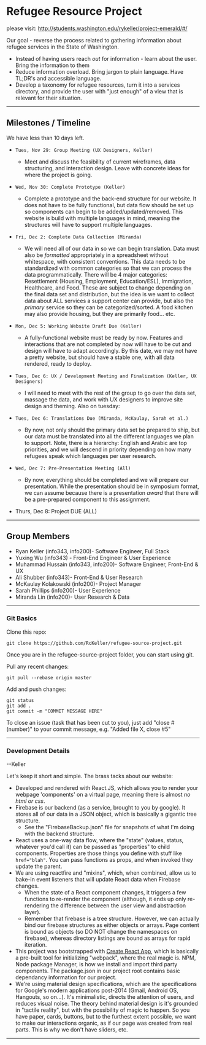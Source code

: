 # Refugee Resource Project
please visit:
http://students.washington.edu/rykeller/project-emerald/#/

Our goal - reverse the process related to gathering information about refugee services in the State of Washington.
* Instead of having users reach *out* for information - learn about the user. Bring the information to them
* Reduce information overload. Bring jargon to plain language. Have TL;DR's and accessible language.
* Develop a taxonomy for refugee resources, turn it into a services directory, and provide the user with "just enough" of a view that is relevant for their situation.

---------------------------

## Milestones / Timeline

We have less than 10 days left.

* `Tues, Nov 29: Group Meeting (UX Designers, Keller)`
    - Meet and discuss the feasibility of current wireframes, data structuring, and interaction design. Leave with concrete ideas for where the project is going.
    
* `Wed, Nov 30: Complete Prototype (Keller)`
    - Complete a prototype and the back-end structure for our website. It does not have to be fully functional, but data flow should be set up so components can begin to be added/updated/removed. This website is build with multiple languages in mind, meaning the structures will have to support multiple languages.
    
* `Fri, Dec 2: Complete Data Collection (Miranda)`
    - We will need all of our data in so we can begin translation. Data must also be *formatted* appropriately in a spreadsheet without whitespace, with consistent conventions. This data needs to be standardized with common categories so that we can process the data programmatically. There will be 4 major categories: Resettlement (Housing, Employment, Education/ESL), Immigration, Healthcare, and Food. These are subject to change depending on the final data set and distribution, but the idea is we want to collect data about ALL services a support center can provide, but also the *primary* service so they can be categorized/sorted. A food kitchen may also provide housing, but they are primarily food... etc.

* `Mon, Dec 5: Working Website Draft Due (Keller)`
    - A fully-functional website must be ready by now. Features and interactions that are not completed by now will have to be cut and design will have to adapt accordingly. By this date, we may not have a pretty website, but should have a stable one, with all data rendered, ready to deploy.

* `Tues, Dec 6: UX / Development Meeting and Finalization (Keller, UX Designers)`
    - I will need to meet with the rest of the group to go over the data set, massage the data, and work with UX designers to improve site design and theming. Also on tuesday:

* `Tues, Dec 6: Translations Due (Miranda, McKaulay, Sarah et al.)`
    - By now, not only should the primary data set be prepared to ship, but our data must be translated into all the different languages we plan to support. Note, there is a hierarchy: English and Arabic are top priorities, and we will descend in priority depending on how many refugees speak which languages per user research.

* `Wed, Dec 7: Pre-Presentation Meeting (All)`
    - By now, everything should be completed and we will prepare our presentation. While the presentation should be in symposium format, we can assume because there is a presentation *award* that there will be a pre-prepared component to this assignment.

* Thurs, Dec 8: Project DUE (ALL)

---------------------------
## Group Members

* Ryan Keller (info343, info200)- Software Engineer, Full Stack
* Yuxing Wu (info343) - Front-End Engineer & User Experience
* Muhammad Hussain (info343, info200)- Software Engineer, Front-End & UX
* Ali Shubber (info343)- Front-End & User Research
* McKaulay Kolakowski (info200)- Project Manager
* Sarah Phillips (info200)- User Experience 
* Miranda Lin (info200)- User Research & Data

---------------------------

### Git Basics

Clone this repo:

    git clone https://github.com/RcKeller/refugee-source-project.git

Once you are in the refugee-source-project folder, you can start using git.

Pull any recent changes:

    git pull --rebase origin master

Add and push changes:

    git status
    git add .
    git commit -m "COMMIT MESSAGE HERE"

To close an issue (task that has been cut to you), just add "close #(number)" to your commit message, e.g. "Added file X, close #5"

---------------------------

### Development Details
--Keller

Let's keep it short and simple. The brass tacks about our website:

* Developed and rendered with React.JS, which allows you to render your webpage 'components' on a virtual page, meaning there is almost *no html or css*.
* Firebase is our backend (as a service, brought to you by google). It stores all of our data in a JSON object, which is basically a gigantic tree structure.
    - See the "FirebaseBackup.json" file for snapshots of what I'm doing with the backend structure.
* React uses a one-way data flow, where the "state" (values, status, whatever you'd call it) can be passed as "properties" to child components. Properties are those things you define with stuff like `href="blah"`. You can pass functions as props, and when invoked they update the parent.
* We are using reactfire and "mixins", which, when combined, allow us to bake-in event listeners that will update React data when Firebase changes.
    - When the state of a React component changes, it triggers a few functions to re-render the component (although, it ends up only re-rendering the difference between the user view and abstraction layer).
    - Remember that firebase is a tree structure. However, we can actually bind our firebase structures as either objects or arrays. Page content is bound as objects (so DO NOT change the namespaces on firebase), whereas directory listings are bound as arrays for rapid iteration.
* This project was bootstrapped with [Create React App](https://github.com/facebookincubator/create-react-app), which is basically a pre-built tool for initializing "webpack", where the real magic is. NPM, Node package Manager, is how we install and import third party components. The package.json in our project root contains basic dependancy information for our project.
* We're using material design specifications, which are the specifications for Google's modern applications post-2014 (Gmail, Android OS, Hangouts, so on...). It's minimalistic, directs the attention of users, and reduces visual noise. The theory behind material design is it's grounded in "tactile reality", but with the possibility of magic to happen. So you have paper, cards, buttons, but to the furthest extent possible, we want to make our interactions organic, as if our page was created from real parts. This is why we don't have sliders, etc. 


---------------------------